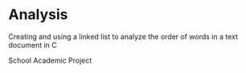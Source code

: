 # Analysis
Creating and using a linked list to analyze the order of words in a text document in C

School Academic Project
